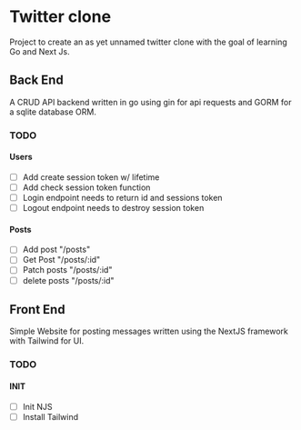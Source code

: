 # Twitter clone

Project to create an as yet unnamed twitter clone with the goal of learning Go and Next Js.

## Back End

A CRUD API backend written in go using gin for api requests and GORM for a sqlite database ORM.

### TODO

#### Users
- [ ] Add create session token w/ lifetime
- [ ] Add check session token function
- [ ] Login endpoint needs to return id and sessions token 
- [ ] Logout endpoint needs to destroy session token

#### Posts
- [ ] Add post "/posts"
- [ ] Get Post "/posts/:id"
- [ ] Patch posts "/posts/:id"
- [ ] delete posts "/posts/:id"

## Front End

Simple Website for posting messages written using the NextJS framework with Tailwind for UI.

### TODO

#### INIT
- [ ] Init NJS
- [ ] Install Tailwind

